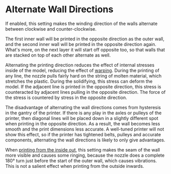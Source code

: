 Alternate Wall Directions
====
If enabled, this setting makes the winding direction of the walls alternate between clockwise and counter-clockwise.

The first inner wall will be printed in the opposite direction as the outer wall, and the second inner wall will be printed in the opposite direction again. What's more, on the next layer it will start off opposite too, so that walls that are stacked on top of each other alternate as well.

Alternating the printing direction reduces the effect of internal stresses inside of the model, reducing the effect of [warping](../troubleshooting/warping.md). During the printing of any line, the nozzle pulls fairly hard on the string of molten material, which stretches the plastic. During the solidifying, this stress can deform the model. If the adjacent line is printed in the opposite direction, this stress is counteracted by adjacent lines pulling in the opposite direction. The force of the stress is countered by stress in the opposite direction.

The disadvantage of alternating the wall directions comes from hysteresis in the gantry of the printer. If there is any play in the axles or pulleys of the printer, then diagonal lines will be placed down in a slightly different spot when printing in the opposite direction. As a result, the wall becomes less smooth and the print dimensions less accurate. A well-tuned printer will not show this effect, so if the printer has tightened belts, pulleys and accurate components, alternating the wall directions is likely to only give advantages.

When [printing from the inside out](../shell/inset_direction.md), this setting makes the seam of the wall more visible and causes some ringing, because the nozzle does a complete 180° turn just before the start of the outer wall, which causes vibrations. This is not a salient effect when printing from the outside inwards.